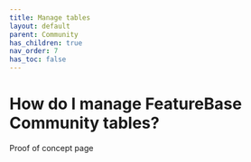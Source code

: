 ```yaml
---
title: Manage tables
layout: default
parent: Community
has_children: true
nav_order: 7
has_toc: false
---
```


# How do I manage FeatureBase Community tables?


Proof of concept page

